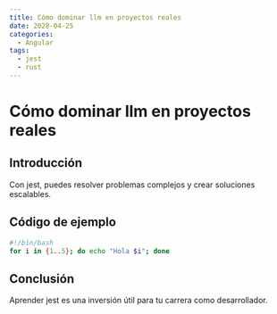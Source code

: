 ```yaml
---
title: Cómo dominar llm en proyectos reales
date: 2028-04-25
categories:
  - Angular
tags:
  - jest
  - rust
---
```


# Cómo dominar llm en proyectos reales

## Introducción

Con jest, puedes resolver problemas complejos y crear soluciones escalables.

## Código de ejemplo

```bash
#!/bin/bash
for i in {1..5}; do echo "Hola $i"; done
```

## Conclusión

Aprender jest es una inversión útil para tu carrera como desarrollador.